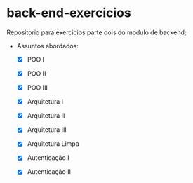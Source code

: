 # back-end-exercicios
Repositorio para exercicios parte dois do modulo de backend; 


- Assuntos abordados:

    - [x]  POO I
    - [x]  POO II
    - [x]  POO III
    - [x]  Arquitetura I
    - [x]  Arquitetura II
    - [x]  Arquitetura III
    - [x]  Arquitetura Limpa
    - [x]  Autenticação I
    - [x]  Autenticação II

